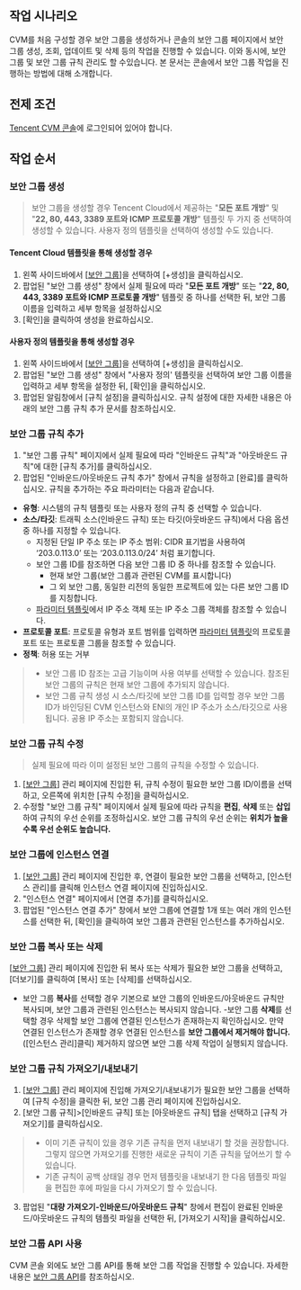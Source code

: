 ## 작업 시나리오

CVM를 처음 구성할 경우 보안 그룹을 생성하거나 콘솔의 보안 그룹 페이지에서 보안 그룹 생성, 조회, 업데이트 및 삭제 등의 작업을 진행할 수 있습니다. 이와 동시에, 보안 그룹 및 보안 그룹 규칙 관리도 할 수 ​있습니다. 본 문서는 콘솔에서 보안 그룹 작업을 진행하는 방법에 대해 소개합니다.

## 전제 조건

[Tencent CVM 콘솔](https://console.cloud.tencent.com/cvm/index)에 로그인되어 있어야 합니다.

## 작업 순서

### 보안 그룹 생성
> 보안 그룹을 생성할 경우 Tencent Cloud에서 제공하는 "**모든 포트 개방**" 및 "**22, 80, 443, 3389 포트와 ICMP 프로토콜 개방**" 템플릿 두 가지 중 선택하여 생성할 수 있습니다. 사용자 정의 템플릿을 선택하여 생성할 수도 있습니다.
>
#### Tencent Cloud 템플릿을 통해 생성할 경우
1. 왼쪽 사이드바에서 [[보안 그룹](https://console.cloud.tencent.com/cvm/securitygroup)]을 선택하여 [+생성]을 클릭하십시오.
2. 팝업된 "보안 그룹 생성" 창에서 실제 필요에 따라 "**모든 포트 개방**" 또는 "**22, 80, 443, 3389 포트와 ICMP 프로토콜 개방**" 템플릿 중 하나를 선택한 뒤, 보안 그룹 이름을 입력하고 세부 항목을 설정하십시오
3. [확인]을 클릭하여 생성을 완료하십시오.

#### 사용자 정의 템플릿을 통해 생성할 경우
1. 왼쪽 사이드바에서 [[보안 그룹](https://console.cloud.tencent.com/cvm/securitygroup)]을 선택하여 [+생성]을 클릭하십시오.
2. 팝업된 "보안 그룹 생성" 창에서 "사용자 정의' 템플릿을 선택하여 보안 그룹 이름을 입력하고 세부 항목을 설정한 뒤, [확인]을 클릭하십시오.
3. 팝업된 알림창에서 [규칙 설정]을 클릭하십시오. 규칙 설정에 대한 자세한 내용은 아래의 보안 그룹 규칙 추가 문서를 참조하십시오.

### 보안 그룹 규칙 추가
1. "보안 그룹 규칙" 페이지에서 실제 필요에 따라 "인바운드 규칙"과 "아웃바운드 규칙"에 대한 [규칙 추가]를 클릭하십시오.
2. 팝업된 "인바운드/아웃바운드 규칙 추가" 창에서 규칙을 설정하고 [완료]를 클릭하십시오.
규칙을 추가하는 주요 파라미터는 다음과 같습니다.
 - **유형**: 시스템의 규칙 템플릿 또는 사용자 정의 규칙 중 선택할 수 있습니다.
 - **소스/타깃**: 트래픽 소스(인바운드 규칙) 또는 타깃(아웃바운드 규칙)에서 다음 옵션 중 하나를 지정할 수 있습니다.
    - 지정된 단일 IP 주소 또는 IP 주소 범위: CIDR 표기법을 사용하여 ‘203.0.113.0’ 또는 ‘203.0.113.0/24’ 처럼 표기합니다.
    - 보안 그룹 ID를 참조하면 다음 보안 그룹 ID 중 하나를 참조할 수 있습니다.
      - 현재 보안 그룹(보안 그룹과 관련된 CVM를 표시합니다)
      - 그 외 보안 그룹, 동일한 리전의 동일한 프로젝트에 있는 다른 보안 그룹 ID를 지칭합니다.
    - [파라미터 템플릿](https://cloud.tencent.com/document/product/215/20090)에서 IP 주소 객체 또는 IP 주소 그룹 객체를 참조할 수 있습니다. 
 - **프로토콜 포트**: 프로토콜 유형과 포트 범위를 입력하면 [파라미터 템플릿](https://cloud.tencent.com/document/product/215/20090)의 프로토콜 포트 또는 프로토콜 그룹을 참조할 수 있습니다.
 - **정책**: 허용 또는 거부

>
>- 보안 그룹 ID 참조는 고급 기능이며 사용 여부를 선택할 수 있습니다. 참조된 보안 그룹의 규칙은 현재 보안 그룹에 추가되지 않습니다.
>- 보안 그룹 규칙 생성 시 소스/타깃에 보안 그룹 ID를 입력할 경우 보안 그룹 ID가 바인딩된 CVM 인스턴스와 ENI의 개인 IP 주소가 소스/타깃으로 사용됩니다. 공용 IP 주소는 포함되지 않습니다.

### 보안 그룹 규칙 수정
> 실제 필요에 따라 이미 설정된 보안 그룹의 규칙을 수정할 수 있습니다.
>
1. [[보안 그룹](https://console.cloud.tencent.com/cvm/securitygroup)] 관리 페이지에 진입한 뒤, 규칙 수정이 필요한 보안 그룹 ID/이름을 선택하고, 오른쪽에 위치한 [규칙 수정]을 클릭하십시오.
2. 수정할 "보안 그룹 규칙" 페이지에서 실제 필요에 따라 규칙을 **편집**, **삭제** 또는 **삽입**하여 규칙의 우선 순위를 조정하십시오. 보안 그룹 규칙의 우선 순위는 **위치가 높을수록 우선 순위도 높습니다.**

### 보안 그룹에 인스턴스 연결

1. [[보안 그룹](https://console.cloud.tencent.com/cvm/securitygroup)] 관리 페이지에 진입한 후, 연결이 필요한 보안 그룹을 선택하고, [인스턴스 관리]를 클릭해 인스턴스 연결 페이지에 진입하십시오.
2. "인스턴스 연결" 페이지에서 [연결 추가]를 클릭하십시오.
3. 팝업된 "인스턴스 연결 추가" 창에서 보안 그룹에 연결할 1개 또는 여러 개의 인스턴스를 선택한 뒤, [확인]을 클릭하여 보안 그룹과 관련된 인스턴스를 추가하십시오.

### 보안 그룹 복사 또는 삭제

[[보안 그룹](https://console.cloud.tencent.com/cvm/securitygroup)] 관리 페이지에 진입한 뒤 복사 또는 삭제가 필요한 보안 그룹을 선택하고, [더보기]를 클릭하여 [복사] 또는 [삭제]를 선택하십시오.

- 보안 그룹 **복사**를 선택할 경우 기본으로 보안 그룹의 인바운드/아웃바운드 규칙만 복사되며, 보안 그룹과 관련된 인스턴스는 복사되지 않습니다.
-보안 그룹 **삭제**를 선택할 경우 삭제할 보안 그룹에 연결된 인스턴스가 존재하는지 확인하십시오. 만약 연결된 인스턴스가 존재할 경우 연결된 인스턴스를 **보안 그룹에서 제거해야 합니다.**([인스턴스 관리]클릭) 제거하지 않으면 보안 그룹 삭제 작업이 실행되지 않습니다.

### 보안 그룹 규칙 가져오기/내보내기

1. [[보안 그룹](https://console.cloud.tencent.com/cvm/securitygroup)] 관리 페이지에 진입해 가져오기/내보내기가 필요한 보안 그룹을 선택하여 [규칙 수정]을 클릭한 뒤, 보안 그룹 관리 페이지에 진입하십시오.
2. [보안 그룹 규칙]>[인바운드 규칙] 또는 [아웃바운드 규칙] 탭을 선택하고 [규칙 가져오기]를 클릭하십시오.
> 
>- 이미 기존 규칙이 있을 경우 기존 규칙을 먼저 내보내기 할 것을 권장합니다. 그렇지 않으면 가져오기를 진행한 새로운 규칙이 기존 규칙을 덮어쓰기 할 수 있습니다.
>- 기존 규칙이 공백 상태일 경우 먼저 템플릿을 내보내기 한 다음 템플릿 파일을 편집한 후에 파일을 다시 가져오기 할 수 있습니다.
> 
3. 팝업된 "**대량 가져오기-인바운드/아웃바운드 규칙**" 창에서 편집이 완료된 인바운드/아웃바운드 규칙의 템플릿 파일을 선택한 뒤, [가져오기 시작]을 클릭하십시오.

### 보안 그룹 API 사용

CVM 콘솔 외에도 보안 그룹 API를 통해 보안 그룹 작업을 진행할 수 있습니다. 자세한 내용은 [보안 그룹 API](https://cloud.tencent.com/document/product/213/12447)를 참조하십시오.
